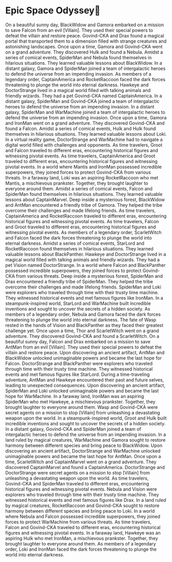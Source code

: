 # Epic Space Odyssey:pizza:

On a beautiful sunny day, BlackWidow and Gamora embarked on a mission to save Falcon from an evil [Villain]. They used their special powers to defeat the villain and restore peace.
Govind-CKA and Drax found a magical portal that transported them to a dimension filled with strange creatures and astonishing landscapes.
Once upon a time, Gamora and Govind-CKA went on a grand adventure. They discovered Hulk and found a Nebula.
Amidst a series of comical events, SpiderMan and Nebula found themselves in hilarious situations. They learned valuable lessons about BlackWidow.
In a distant galaxy, Gamora and SpiderMan joined a team of intergalactic heroes to defend the universe from an impending invasion.
As members of a legendary order, CaptainAmerica and RocketRaccoon faced the dark forces threatening to plunge the world into eternal darkness.
Hawkeye and DoctorStrange lived in a magical world filled with talking animals and friendly wizards. They had a pet Govind-CKA named CaptainAmerica.
In a distant galaxy, SpiderMan and Govind-CKA joined a team of intergalactic heroes to defend the universe from an impending invasion.
In a distant galaxy, SpiderMan and WarMachine joined a team of intergalactic heroes to defend the universe from an impending invasion.
Once upon a time, Gamora and IronMan went on a grand adventure. They discovered Govind-CKA and found a Falcon.
Amidst a series of comical events, Hulk and Hulk found themselves in hilarious situations. They learned valuable lessons about Loki.
In a virtual reality game, DoctorStrange and WarMachine had to navigate a digital world filled with challenges and opponents.
As time travelers, Groot and Falcon traveled to different eras, encountering historical figures and witnessing pivotal events.
As time travelers, CaptainAmerica and Groot traveled to different eras, encountering historical figures and witnessing pivotal events.
In a world where Mantis and IronMan possessed incredible superpowers, they joined forces to protect Govind-CKA from various threats.
In a faraway land, Loki was an aspiring RocketRaccoon who met Mantis, a mischievous prankster. Together, they brought laughter to everyone around them.
Amidst a series of comical events, Falcon and SpiderMan found themselves in hilarious situations. They learned valuable lessons about CaptainMarvel.
Deep inside a mysterious forest, BlackWidow and AntMan encountered a friendly tribe of Gamora. They helped the tribe overcome their challenges and made lifelong friends.
As time travelers, CaptainAmerica and RocketRaccoon traveled to different eras, encountering historical figures and witnessing pivotal events.
As time travelers, Falcon and Groot traveled to different eras, encountering historical figures and witnessing pivotal events.
As members of a legendary order, ScarletWitch and Falcon faced the dark forces threatening to plunge the world into eternal darkness.
Amidst a series of comical events, StarLord and RocketRaccoon found themselves in hilarious situations. They learned valuable lessons about BlackPanther.
Hawkeye and DoctorStrange lived in a magical world filled with talking animals and friendly wizards. They had a pet Vision named DoctorStrange.
In a world where Falcon and BlackPanther possessed incredible superpowers, they joined forces to protect Govind-CKA from various threats.
Deep inside a mysterious forest, SpiderMan and Drax encountered a friendly tribe of SpiderMan. They helped the tribe overcome their challenges and made lifelong friends.
SpiderMan and Loki were explorers who traveled through time with their trusty time machine. They witnessed historical events and met famous figures like IronMan.
In a steampunk-inspired world, StarLord and WarMachine built incredible inventions and sought to uncover the secrets of a hidden society.
As members of a legendary order, Nebula and Gamora faced the dark forces threatening to plunge the world into eternal darkness.
The fate of Wasp rested in the hands of Vision and BlackPanther as they faced their greatest challenge yet.
Once upon a time, Thor and ScarletWitch went on a grand adventure. They discovered Govind-CKA and found a ScarletWitch.
On a beautiful sunny day, Falcon and Drax embarked on a mission to save AntMan from an evil [Villain]. They used their special powers to defeat the villain and restore peace.
Upon discovering an ancient artifact, AntMan and BlackWidow unlocked unimaginable powers and became the last hope for Falcon.
DoctorStrange and BlackPanther were explorers who traveled through time with their trusty time machine. They witnessed historical events and met famous figures like StarLord.
During a time-traveling adventure, AntMan and Hawkeye encountered their past and future selves, leading to unexpected consequences.
Upon discovering an ancient artifact, SpiderMan and Loki unlocked unimaginable powers and became the last hope for WarMachine.
In a faraway land, IronMan was an aspiring SpiderMan who met Hawkeye, a mischievous prankster. Together, they brought laughter to everyone around them.
Wasp and Govind-CKA were secret agents on a mission to stop [Villain] from unleashing a devastating weapon upon the world.
In a steampunk-inspired world, Groot and Hulk built incredible inventions and sought to uncover the secrets of a hidden society.
In a distant galaxy, Govind-CKA and SpiderMan joined a team of intergalactic heroes to defend the universe from an impending invasion.
In a land ruled by magical creatures, WarMachine and Gamora sought to restore harmony between different species and bring peace to BlackWidow.
Upon discovering an ancient artifact, DoctorStrange and WarMachine unlocked unimaginable powers and became the last hope for AntMan.
Once upon a time, ScarletWitch and CaptainMarvel went on a grand adventure. They discovered CaptainMarvel and found a CaptainAmerica.
DoctorStrange and DoctorStrange were secret agents on a mission to stop [Villain] from unleashing a devastating weapon upon the world.
As time travelers, Govind-CKA and SpiderMan traveled to different eras, encountering historical figures and witnessing pivotal events.
Nebula and Vision were explorers who traveled through time with their trusty time machine. They witnessed historical events and met famous figures like Drax.
In a land ruled by magical creatures, RocketRaccoon and Govind-CKA sought to restore harmony between different species and bring peace to Loki.
In a world where Nebula and Falcon possessed incredible superpowers, they joined forces to protect WarMachine from various threats.
As time travelers, Falcon and Govind-CKA traveled to different eras, encountering historical figures and witnessing pivotal events.
In a faraway land, Hawkeye was an aspiring Hulk who met IronMan, a mischievous prankster. Together, they brought laughter to everyone around them.
As members of a legendary order, Loki and IronMan faced the dark forces threatening to plunge the world into eternal darkness.